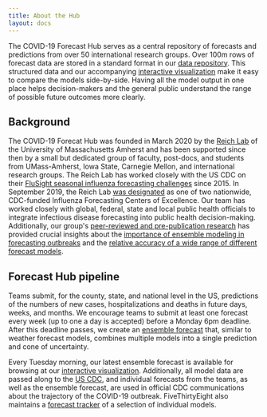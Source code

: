 ```yaml
---
title: About the Hub
layout: docs
---
```


The COVID-19 Forecast Hub serves as a central repository of forecasts and predictions from over 50 international research groups. Over 100m rows of forecast data are stored in a standard format in our <a href="https://zoltardata.com/project/44" target="_blank">data repository</a>. This structured data and our accompanying <a href="https://reichlab.io/covid19-forecast-hub/" target="_blank">interactive visualization</a> make it easy to compare the models side-by-side. Having all the model output in one place helps decision-makers and the general public understand the range of possible future outcomes more clearly.  

## Background
The COVID-19 Forecat Hub was founded in March 2020 by the <a href="https://reichlab.io/" target="_blank">Reich Lab</a> of the University of Massachusetts Amherst and has been supported since then by a small but dedicated group of faculty, post-docs, and students from UMass-Amherst, Iowa State, Carnegie Mellon, and international research groups. The Reich Lab has worked closely with the US CDC on their <a href="https://www.cdc.gov/flu/weekly/flusight/index.html" target="_blank">FluSight seasonal influenza forecasting challenges</a> since 2015. In September 2019, the Reich Lab <a href="https://www.umass.edu/newsoffice/article/cdc-designates-umass-amherst-flu" target="_blank">was designated</a> as one of two nationwide, CDC-funded Influenza Forecasting Centers of Excellence.  Our team has worked closely with global, federal, state and local public health officials to integrate infectious disease forecasting into public health decision-making. Additionally, our group's [peer-reviewed and pre-publication research](./research/) has provided crucial insights about the <a href="https://journals.plos.org/ploscompbiol/article?id=10.1371/journal.pcbi.1007486" target="_blank">importance of ensemble modeling in forecasting outbreaks</a> and the <a href="https://www.pnas.org/content/116/8/3146" target="_blank">relative accuracy of a wide range of different forecast models</a>.

## Forecast Hub pipeline
Teams submit, for the county, state, and national level in the US, predictions of the numbers of new cases, hospitalizations and deaths in future days, weeks, and months. We encourage teams to submit at least one forecast every week (up to one a day is accepted) before a Monday 6pm deadline. After this deadline passes, we create an [ensemble forecast](./ensemble/) that, similar to weather forecast models, combines multiple models into a single prediction and cone of uncertainty. 

Every Tuesday morning, our latest ensemble forecast is available for browsing at our <a href="https://viz.covid19forecasthub.org/" target="_blank">interactive visualization</a>.
Additionally, all model data are passed along to the <a href="https://www.cdc.gov/coronavirus/2019-ncov/covid-data/forecasting-us.html" target="_blank">US CDC</a>, and individual forecasts from the teams, as well as the ensemble forecast, are used in official CDC communications about the trajectory of the COVID-19 outbreak. FiveThirtyEight also maintains a <a href="https://projects.fivethirtyeight.com/covid-forecasts/" target="_blank">forecast tracker</a> of a selection of individual models. 